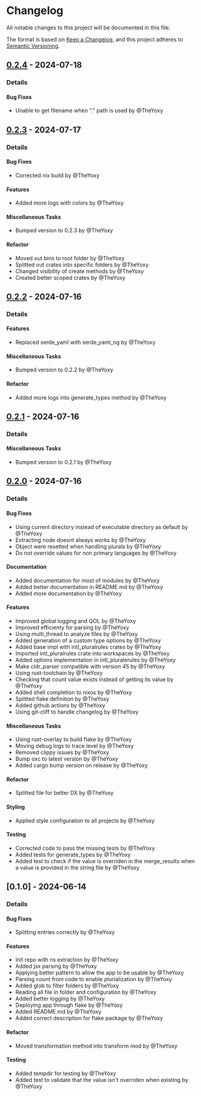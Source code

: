 # Changelog

All notable changes to this project will be documented in this file.

The format is based on [Keep a Changelog](https://keepachangelog.com/en/1.0.0/),
and this project adheres to [Semantic Versioning](https://semver.org/spec/v2.0.0.html).

## [0.2.4] - 2024-07-18
### Details
#### Bug Fixes
- Unable to get filename when "." path is used by @TheYoxy

## [0.2.3] - 2024-07-17
### Details
#### Bug Fixes
- Corrected nix build by @TheYoxy

#### Features
- Added more logs with colors by @TheYoxy

#### Miscellaneous Tasks
- Bumped version to 0.2.3 by @TheYoxy

#### Refactor
- Moved out bins to root folder by @TheYoxy
- Splitted out crates into specific folders by @TheYoxy
- Changed visibility of create methods by @TheYoxy
- Created better scoped crates by @TheYoxy

## [0.2.2] - 2024-07-16
### Details
#### Features
- Replaced serde_yaml with serde_yaml_ng by @TheYoxy

#### Miscellaneous Tasks
- Bumped version to 0.2.2 by @TheYoxy

#### Refactor
- Added more logs into generate_types method by @TheYoxy

## [0.2.1] - 2024-07-16
### Details
#### Miscellaneous Tasks
- Bumped version to 0.2.1 by @TheYoxy

## [0.2.0] - 2024-07-16
### Details
#### Bug Fixes
- Using current directory instead of executable directory as default by @TheYoxy
- Extracting node doesnt always works by @TheYoxy
- Object were resetted when handling plurals by @TheYoxy
- Do not override values for non primary languages by @TheYoxy

#### Documentation
- Added documentation for most of modules by @TheYoxy
- Added better documentation in README.md by @TheYoxy
- Added more documentation by @TheYoxy

#### Features
- Improved global logging and QOL by @TheYoxy
- Improved efficienty for parsing by @TheYoxy
- Using multi_thread to analyze files by @TheYoxy
- Added generation of a custom type options by @TheYoxy
- Added base impl with intl_pluralrules crates by @TheYoxy
- Imported intl_pluralrules crate into workspaces by @TheYoxy
- Added options implementation in intl_pluralerules by @TheYoxy
- Make cldr_parser compatible with version 45 by @TheYoxy
- Using rust-toolchain by @TheYoxy
- Checking that count value exists instead of getting its value by @TheYoxy
- Added shell completion to nixos by @TheYoxy
- Splitted flake definition by @TheYoxy
- Added github actions by @TheYoxy
- Using git-cliff to handle changelog by @TheYoxy

#### Miscellaneous Tasks
- Using rust-overlay to build flake by @TheYoxy
- Moving debug logs to trace level by @TheYoxy
- Removed clippy issues by @TheYoxy
- Bump oxc to latest version by @TheYoxy
- Added cargo bump version on release by @TheYoxy

#### Refactor
- Splitted file for better DX by @TheYoxy

#### Styling
- Applied style configuration to all projects by @TheYoxy

#### Testing
- Corrected code to pass the missing tests by @TheYoxy
- Added tests for generate_types by @TheYoxy
- Added test to check if the value is overriden in the merge_results when a value is provided in the string file by @TheYoxy

## [0.1.0] - 2024-06-14
### Details
#### Bug Fixes
- Splitting entries correctly by @TheYoxy

#### Features
- Init repo with ns extraction by @TheYoxy
- Added jsx parsing by @TheYoxy
- Applying better pattern to allow the app to be usable by @TheYoxy
- Parsing count from code to enable plurialization by @TheYoxy
- Added glob to filter folders by @TheYoxy
- Reading all file in folder and configuration by @TheYoxy
- Added better logging by @TheYoxy
- Deploying app through flake by @TheYoxy
- Added README.md by @TheYoxy
- Added correct description for flake package by @TheYoxy

#### Refactor
- Moved transformation method into transform mod by @TheYoxy

#### Testing
- Added tempdir for testing by @TheYoxy
- Added test to validate that the value isn't overriden when existing by @TheYoxy

[0.2.4]: https://github.com/TheYoxy/i18next-parser-rs/compare/0.2.3..0.2.4
[0.2.3]: https://github.com/TheYoxy/i18next-parser-rs/compare/0.2.2..0.2.3
[0.2.2]: https://github.com/TheYoxy/i18next-parser-rs/compare/0.2.1..0.2.2
[0.2.1]: https://github.com/TheYoxy/i18next-parser-rs/compare/0.2.0..0.2.1
[0.2.0]: https://github.com/TheYoxy/i18next-parser-rs/compare/0.1.0..0.2.0

<!-- generated by git-cliff -->
